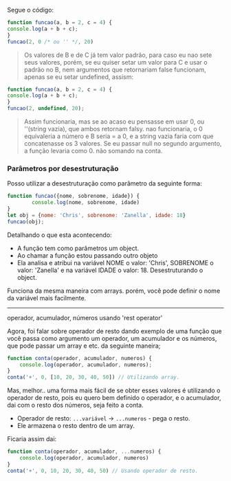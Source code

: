 Segue o código:
```js
function funcao(a, b = 2, c = 4) {
console.log(a + b + c);
}
funcao(2, 0 /* ou '' */, 20)
```
> Os valores de B e de C já tem valor padrão, para caso eu nao sete seus valores, porém, se eu quiser setar um valor para C e usar o padrão no B, nem argumentos que retornariam false funcionam, apenas se eu setar undefined, assism:
```js
function funcao(a, b = 2, c = 4) {
console.log(a + b + c);
}
funcao(2, undefined, 20);
```
> Assim funcionaria, mas se ao acaso eu pensasse em usar 0, ou ''(string vazia), que ambos retornam falsy. nao funcionaria, o 0 equivaleria a número e B seria = a 0, e a string vazia faria com que concatenasse os 3 valores.
> Se eu passar null no segundo argumento, a função levaria como 0. não somando na conta. 



### Parâmetros por desestruturação
Posso utilizar a desestruturação como parâmetro da seguinte forma:
```js
function funcao({nome, sobrenome, idade}) {
		console.log(nome, sobrenome, idade)
}
let obj = {nome: 'Chris', sobrenome: 'Zanella', idade: 18}
funcao(obj);
```
Detalhando o que esta acontecendo:
- A função tem como parâmetros um object.
- Ao chamar a função estou passando outro objeto
- Ela analisa e atribui na variável NOME o valor: 'Chris', SOBRENOME o valor: 'Zanella' e na variável IDADE o valor: 18.
Desestruturando o object.

Funciona da mesma maneira com arrays. porém, você pode definir o nome da variável mais facilmente.

---
operador, acumulador, números usando 'rest operator'

Agora, foi falar sobre operador de resto dando exemplo de uma função que você passa como argumento um operador, um acumulador e os números, que pode passar um array e etc. da seguinte maneira;
```js
function conta(operador, acumulador, numeros) {
	console.log(operador, acumulador, numeros);
}
conta('+', 0, [10, 20, 30, 40, 50]) // Utilizando array.
```

Mas, melhor.. uma forma mais fácil de se obter esses valores é utilizando o operador de resto, pois eu quero bem definido o operador, e o acumulador, dai com o resto dos números, seja feito a conta.

- Operador de resto: `...variável` -> `...numeros` - pega o resto.
- Ele armazena o resto dentro de um array.

Ficaria assim dai:
```js
function conta(operador, acumulador, ...numeros) {
	console.log(operador, acumulador, numeros)
}
conta('+', 0, 10, 20, 30, 40, 50) // Usando operador de resto.
```